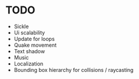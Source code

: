 # TODO
- Sickle
- Ui scalability
- Update for loops
- Quake movement
- Text shadow
- Music
- Localization
- Bounding box hierarchy for collisions / raycasting